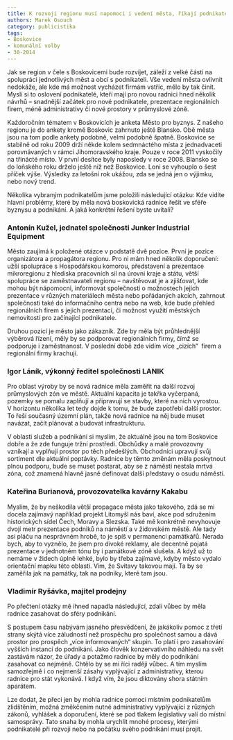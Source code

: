```yaml
---
title: K rozvoji regionu musí napomoci i vedení města, říkají podnikatelé
authors: Marek Osouch
category: publicistika
tags:
- Boskovice
- komunální volby
- 30-2014 
---
```


Jak se region v čele s Boskovicemi bude rozvíjet, záleží z velké části na spolupráci jednotlivých měst a obcí s podnikateli. Vše vedení města ovlivnit nedokáže, ale kde má možnost vycházet firmám vstříc, mělo by tak činit. Myslí si to oslovení podnikatelé, kteří mají pro novou radnici hned několik návrhů – snadnější začátek pro nové podnikatele, prezentace regionálních firem, méně administrativy či nové prostory v průmyslové zóně.

Každoročním tématem v Boskovicích je anketa Město pro byznys. Z našeho regionu je do ankety kromě Boskovic zahrnuto ještě Blansko. Obě města jsou na tom podle ankety podobně, velmi podobně špatně. Boskovice se stabilně od roku 2009 drží někde kolem sedmnáctého místa z jednadvaceti porovnávaných v rámci Jihomoravského kraje. Pouze v roce 2011 vyskočily na třinácté místo. V první desítce byly naposledy v roce 2008. Blansko se do loňského roku drželo ještě níž než Boskovice. Loni se vyhouplo o šest příček výše. Výsledky za letošní rok ukážou, zda se jedná jen o výjimku, nebo nový trend.

Několika vybraným podnikatelům jsme položili následující otázku:
Kde vidíte hlavní problémy, které by měla nová boskovická radnice řešit ve sféře byznysu a podnikání. A jaká konkrétní řešení byste uvítali?

### Antonín Kužel, jednatel společnosti Junker Industrial Equipment

Město zaujímá k položené otázce v podstatě dvě pozice. První je pozice organizátora a propagátora regionu. Pro ni mám hned několik doporučení: užší spolupráce s Hospodářskou komorou, představení a prezentace mikroregionu z hlediska pracovních sil na úrovni kraje a státu, větší spolupráce se zaměstnavateli regionu – navštěvovat je a zjišťovat, kde mohou být nápomocni, informovat společnosti o možnostech jejich prezentace v různých materiálech města nebo pořádaných akcích, zahrnout společnosti také do informačního centra nebo na web, kde bude přehled regionálních firem s jejich prezentací, či možnost využití městských nemovitostí pro začínající podnikatele. 

Druhou pozicí je město jako zákazník. Zde by měla být průhlednější výběrová řízení, měly by se podporovat regionálních firmy, čímž se podporuje i zaměstnanost. V poslední době zde vidím více „cizích“  firem a regionální firmy krachují.

### Igor Láník, výkonný ředitel společnosti LANIK

Pro oblast výroby by se nová radnice měla zaměřit na další rozvoj průmyslových zón ve městě. Aktuální kapacita je takřka vyčerpaná, pozemky se pomalu zaplňují a připravují se stavby, které na nich vyrostou. V horizontu několika let tedy dojde k tomu, že bude zapotřebí další prostor. To řeší současný územní plán, takže nová radnice na něj bude muset navázat, začít plánovat a budovat infrastrukturu.

V oblasti služeb a podnikání si myslím, že aktuálně jsou na tom Boskovice dobře a že zde funguje tržní prostředí. Obchůdky a malé provozovny vznikají a vyplňují prostor po těch předešlých. Obchodníci upravují svůj sortiment dle aktuální poptávky. Radnice by těmto změnám měla poskytnout plnou podporu, bude se muset postarat, aby se z náměstí nestala mrtvá zóna, což znamená hlavně jasně definovat další představy o osudu náměstí.

### Kateřina Burianová, provozovatelka kavárny Kakabu 

Myslím, že by neškodila větší propagace města jako takového, zdá se mi docela zajímavý například projekt Litomyšl nás baví, akce pod sdružením historických sídel Čech, Moravy a Slezska.
Také mě konkrétně nevyhovuje dvojí metr prezentace podniků na náměstí a v židovském městě. Ale tady asi pláču na nesprávném hrobě,  to je spíš v permanenci památkářů. Nerada bych, aby to vyznělo, že jsem pro divoké reklamy, ale decentně pojatá prezentace v jednotném tónu by i památkové zóně slušela.
A když už to nemáme v židech úplně lehké, bylo by třeba zajímavé, kdyby město vydalo orientační mapku této oblasti. Vím, že Svitavy takovou mají. Ta by se zaměřila jak na památky, tak na podniky, které tam jsou.

### Vladimír Ryšávka,  majitel prodejny

Po přečtení otázky mě ihned napadla následující, zdali vůbec by měla radnice zasahovat do sféry podnikání.

S postupem času nabývám jasného přesvědčení, že jakákoliv pomoc z třetí strany skýtá více záludností než prospěchu pro společnost samou a dává prostor pro prospěch „více informovaných“ skupin. To platí i pro zasahování vyšších instancí do podnikání. Jako člověk konzervativního náhledu na svět zastávám názor, že úřady a potažmo radnice by měly do podnikání zasahovat co nejméně. Chtělo by se mi říci raději vůbec. A tím myslím samozřejmě i co nejmenší zásahy vyplývající z administrativy, kterou radnice pro stát vykonává. I když vím, že jsou diktovány shora státním aparátem.

Lze dodat, že přeci jen by mohla radnice pomoci místním podnikatelům zlidštěním, možná změkčením nutné administrativy vyplývající z různých zákonů, vyhlášek a doporučení, které se pod tlakem legislativy valí do místní samosprávy. Tato snaha by mohla urychlit mnohé procesy, kterými podnikatelé při rozvoji nebo na počátku svého podnikání musí projít.
